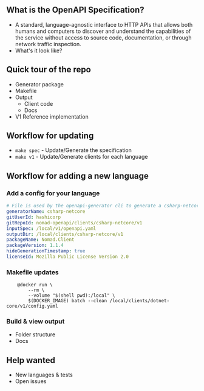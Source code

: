 ## What is the OpenAPI Specification?

- A standard, language-agnostic interface to HTTP APIs
  that allows both humans and computers to discover and
  understand the capabilities of the service without access
  to source code, documentation, or through network traffic
  inspection.
- What's it look like?

## Quick tour of the repo

- Generator package
- Makefile
- Output
  - Client code
  - Docs
- V1 Reference implementation

## Workflow for updating

- `make spec` - Update/Generate the specification
- `make v1` - Update/Generate clients for each language

## Workflow for adding a new language

### Add a config for your language

```yaml
# File is used by the openapi-generator cli to generate a csharp-netcore client.
generatorName: csharp-netcore
gitUserId: hashicorp
gitRepoId: nomad-openapi/clients/csharp-netcore/v1
inputSpec: /local/v1/openapi.yaml
outputDir: /local/clients/csharp-netcore/v1
packageName: Nomad.Client
packageVersion: 1.1.4
hideGenerationTimestamp: true
licenseId: Mozilla Public License Version 2.0
```
### Makefile updates

```shell
	@docker run \
		--rm \
		--volume "$(shell pwd):/local" \
		$(DOCKER_IMAGE) batch --clean /local/clients/dotnet-core/v1/config.yaml
```

### Build & view output
  - Folder structure
  - Docs

## Help wanted

- New languages & tests
- Open issues
